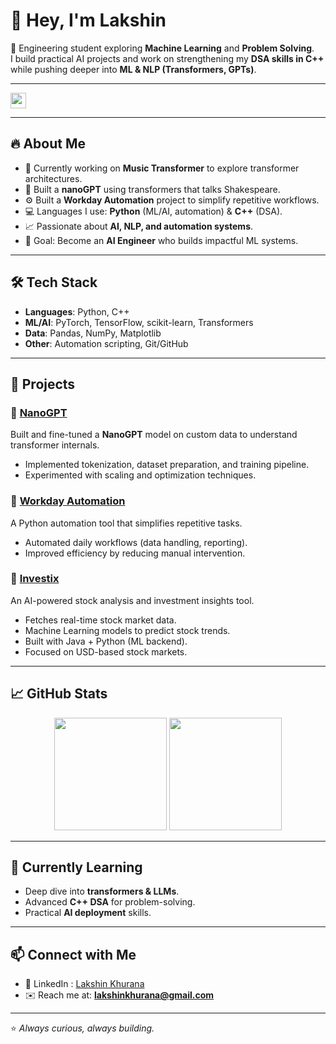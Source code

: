 # 👋 Hey, I'm Lakshin  

🚀 Engineering student exploring **Machine Learning** and **Problem Solving**.  
I build practical AI projects and work on strengthening my **DSA skills in C++** while pushing deeper into **ML & NLP (Transformers, GPTs)**.  

---

<img src="https://komarev.com/ghpvc/?username=lakshinkhurana&label=Profile%20views&color=0e75b6&style=flat" height="25em"/>

---


## 🔥 About Me  
- 🧠 Currently working on **Music Transformer** to explore transformer architectures.  
- 🧠 Built a  **nanoGPT** using transformers that talks Shakespeare.  
- ⚙️ Built a **Workday Automation** project to simplify repetitive workflows.  
- 💻 Languages I use: **Python** (ML/AI, automation) & **C++** (DSA).  
- 📈 Passionate about **AI, NLP, and automation systems**.  
- 🎯 Goal: Become an **AI Engineer** who builds impactful ML systems.  

---

## 🛠️ Tech Stack  
- **Languages**: Python, C++  
- **ML/AI**: PyTorch, TensorFlow, scikit-learn, Transformers  
- **Data**: Pandas, NumPy, Matplotlib  
- **Other**: Automation scripting, Git/GitHub  

---

## 🚀 Projects  

### 🔹 [NanoGPT ](https://github.com/lakshinkhurana/nanoGPT)  
Built and fine-tuned a **NanoGPT** model on custom data to understand transformer internals.  
- Implemented tokenization, dataset preparation, and training pipeline.  
- Experimented with scaling and optimization techniques.  

### 🔹 [Workday Automation](https://github.com/lakshinkhurana/workday-automation)  
A Python automation tool that simplifies repetitive tasks.  
- Automated daily workflows (data handling, reporting).  
- Improved efficiency by reducing manual intervention.  

### 🔹 [Investix](https://github.com/lakshinkhurana/Investix_Model)  
An AI-powered stock analysis and investment insights tool.  
- Fetches real-time stock market data.  
- Machine Learning models to predict stock trends.  
- Built with Java + Python (ML backend).  
- Focused on USD-based stock markets.  


---

## 📈 GitHub Stats  

<p align="center">
  <img src="https://github-readme-stats.vercel.app/api?username=lakshinkhurana&show_icons=true&theme=radical" height="180em"/>
  <img src="https://github-readme-stats.vercel.app/api/top-langs/?username=lakshinkhurana&layout=compact&theme=radical" height="180em"/>
</p>


---

## 🌱 Currently Learning  
- Deep dive into **transformers & LLMs**.  
- Advanced **C++ DSA** for problem-solving.  
- Practical **AI deployment** skills.  

---

## 📫 Connect with Me  
- 💼 LinkedIn : [Lakshin Khurana](https://www.linkedin.com/in/lakshin-khurana-b610402a1/)
- ✉️ Reach me at: **lakshinkhurana@gmail.com**  

---
⭐️ *Always curious, always building.*  

